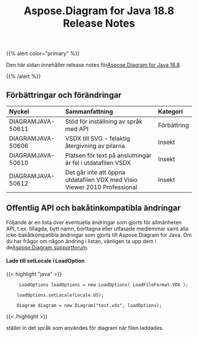 ﻿---
title: Aspose.Diagram for Java 18.8 Release Notes
type: docs
weight: 50
url: /sv/java/aspose-diagram-for-java-18-8-release-notes/
---
{{% alert color="primary" %}} 

 Den här sidan innehåller release notes för[Aspose.Diagram for Java 18.8](https://docs.aspose.com/diagram/java/aspose-diagram-for-java-18-8-release-notes/).

{{% /alert %}} 
## **Förbättringar och förändringar**

|**Nyckel**|**Sammanfattning**|**Kategori**|
|:- |:- |:- |
|DIAGRAMJAVA-50611|Stöd för inställning av språk med API|Förbättring|
|DIAGRAMJAVA-50606|VSDX till SVG - felaktig återgivning av pilarna|Insekt|
|DIAGRAMJAVA-50610|Platsen för text på anslutningar är fel i utdatafilen VSDX|Insekt|
|DIAGRAMJAVA-50612|Det går inte att öppna utdatafilen VDX med Visio Viewer 2010 Professional|Insekt|
## **Offentlig API och bakåtinkompatibla ändringar**
Följande är en lista över eventuella ändringar som gjorts för allmänheten API, t.ex. tillagda, bytt namn, borttagna eller utfasade medlemmar samt alla icke-bakåtkompatibla ändringar som gjorts till Aspose.Diagram for Java. Om du har frågor om någon ändring i listan, vänligen ta upp dem i de[Aspose.Diagram supportforum](https://forum.aspose.com/c/diagram/17).
#### **Lade till setLocale i LoadOption**
{{< highlight "java" >}}

         LoadOptions loadOptions = new LoadOptions( LoadFileFormat.VDX ); 

        loadOptions.setLocale(Locale.US);

        Diagram diagram = new Diagram("test.vdx", loadOptions); 

{{< /highlight >}}

ställer in det språk som användes för diagram när filen laddades.
